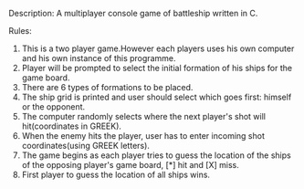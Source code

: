 Description: A multiplayer console game of battleship written in C.

Rules:

1. This is a two player game.However each players uses his own computer and his own instance of this programme.
2. Player will be prompted to select the initial formation of his ships for the game board.
3. There are 6 types of formations to be placed.
4. The ship grid is printed and user should select which goes first: himself or the opponent.
5. The computer randomly selects where the next player's shot will hit(coordinates in GREEK).
6. When the enemy hits the player, user has to enter incoming shot coordinates(using GREEK letters).
7. The game begins as each player tries to guess the location of the ships of the opposing player's game board, [*] hit and [X] miss.
8. First player to guess the location of all ships wins.
 





